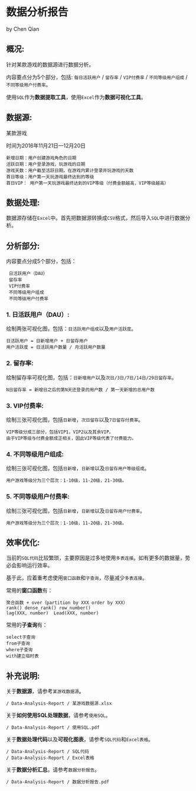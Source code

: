 # 数据分析报告
  by Chen Qian

**概况:**
------------------------------
针对某款游戏的数据源进行数据分析。

内容要点分为5个部分，包括: `每日活跃用户` / `留存率` / `VIP付费率` / `不同等级用户组成` / `不同等级用户付费率`。

使用`SQL`作为**数据提取工具**，使用`Excel`作为**数据可视化工具**。

**数据源:**
------------------------------

某款游戏

时间为2016年11月21日—12月20日
      
    新增日期：用户创建游戏角色的日期
    活跃日期：用户登录游戏，玩游戏的日期
    游戏天数：用户截至活跃日期，在游戏内累计登录并玩游戏的天数
    首日等级：用户第一天玩游戏最终达到的等级
    首日VIP： 用户第一天玩游戏最终达到的VIP等级（付费金额越高，VIP等级越高）


**数据处理:**
------------------------------

数据源存储在`Excel`中。首先把数据源转换成`CSV`格式，然后导入`SQL`中进行数据分析。


**分析部分:**
------------------------------

内容要点分成5个部分，包括：
     
     日活跃用户（DAU）
     留存率
     VIP付费率
     不同等级用户组成
     不同等级用户付费率
    

### 1. 日活跃用户（DAU）:

   绘制两张可视化图，包括：`日活跃用户组成`以及`用户活跃度`。
   
    日活跃用户 = 日新增用户 + 日留存用户
    用户活跃度 = 日活跃用户数量 / 月活跃用户数量


### 2. 留存率:  

   绘制留存率可视化图，包括：`日新增用户`以及`次日/3日/7日/14日/29日留存率`。
   
    N日留存率 = 新增日之后的第N天还登录的用户数 / 第一天新增的总用户数

    
### 3. VIP付费率:

   绘制三张可视化图，包括`日新增`，`次日留存`以及`7日留存付费率`。
     
    VIP等级分成三部分，包括VIP1，VIP2以及其余VIP。
    由于VIP等级与付费金额成正相关，因此VIP等级代表了付费能力。

    
### 4. 不同等级用户组成:

   绘制三张可视化图，包括`日新增`，`日新增`以及`日留存用户等级组成`。
   
    用户游戏等级分为三个层次：1-10级，11-20级，21-30级。
   
   
### 5. 不同等级用户付费率:

   绘制三张可视化图，包括`日新增`，`日新增`以及`日留存用户付费率`。
   
    用户游戏等级分为三个层次：1-10级，11-20级，21-30级。
   
  
**效率优化:**
------------------------------
当前的`SQL代码`比较繁琐，主要原因是过多地使用`多表连接`。如有更多的数据量，势必会影响运行效率。

基于此，应着重考虑使用`窗口函数`和`子查询`，尽量减少`多表连接`。

常用的**窗口函数**有： 
    
    聚合函数 + over（partition by XXX order by XXX）
    rank() dense_rank() row_number()
    lag(XXX, number)  Lead(XXX, number)

常用的**子查询**有：
  
    select子查询
    from子查询
    where子查询
    with建立临时表


**补充说明:**
------------------------------

关于**数据源**，请参考`某游戏数据源`。

    / Data-Analysis-Report / 某游戏数据源.xlsx

关于**如何使用SQL处理数据**，请参考`使用SQL`。

    / Data-Analysis-Report / 使用SQL.pdf
    
关于**数据处理代码**以及**可视化图表**，请参考`SQL代码`和`Excel表格`。

    / Data-Analysis-Report / SQL代码
    / Data-Analysis-Report / Excel表格
    
关于**数据分析汇总**，请参考`数据分析报告`。
   
    / Data-Analysis-Report / 数据分析报告.pdf
